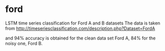 # ford
LSTM time series classification for Ford A and B datasets 
The data is taken from
http://timeseriesclassification.com/description.php?Dataset=FordA

and 94% accuracy is obtained for the clean data set Ford A, 84% for the noisy one, Ford B.
